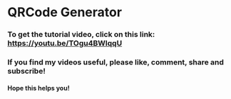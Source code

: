 # QRCode Generator
### To get the tutorial video, click on this link: https://youtu.be/TOgu4BWlqqU
### If you find my videos useful, please like, comment, share and subscribe!
#### Hope this helps you!
